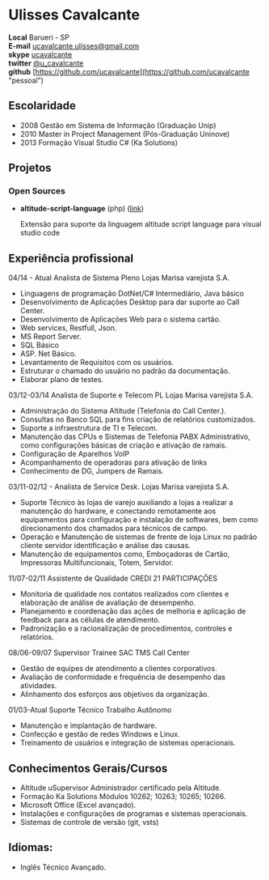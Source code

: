 # Ulisses Cavalcante

**Local** Barueri - SP  
**E-mail** ucavalcante.ulisses@gmail.com  
**skype** [ucavalcante](skype:ucavalcante?chat "pessoal")  
**twitter** [@u_cavalcante](http://twitter.com/u_cavalcante "pessoal")  
**github** [https://github.com/ucavalcante](https://github.com/ucavalcante "pessoal")  

## Escolaridade 

*   2008 Gestão em Sistema de Informação (Graduação	Unip)
*   2010 Master in Project Management (Pós-Graduação Uninove)
*   2013 Formação Visual Studio C# (Ka Solutions)

## Projetos

### Open Sources

* **altitude-script-language** (php) ([link](https://marketplace.visualstudio.com/items?itemName=ucavalcante.altitude-script-language "vscode"))

   Extensão para suporte da linguagem altitude script language para visual studio code 

## Experiência profissional 


04/14 - Atual      Analista de Sistema Pleno                 Lojas Marisa varejista S.A.

*	Linguagens de programação DotNet/C# Intermediário, Java básico
*	Desenvolvimento de Aplicações Desktop para dar suporte ao Call Center.
*	Desenvolvimento de Aplicações Web para o sistema cartão.
*	Web services, Restfull, Json.
*	MS Report Server.
*	SQL Básico
*	ASP. Net Básico.
*	Levantamento de Requisitos com os usuários.
*	Estruturar o chamado do usuário no padrão da documentação.
*	Elaborar plano de testes.

03/12-03/14	Analista de Suporte e Telecom PL 	Lojas Marisa varejista S.A.
*	Administração do Sistema Altitude (Telefonia do Call Center.).
*	Consultas no Banco SQL para fins criação de relatórios customizados.
*	Suporte a infraestrutura de TI e Telecom.
*	Manutenção das CPUs e Sistemas de Telefonia PABX Administrativo, como configurações básicas de criação e ativação de ramais.
*	Configuração de Aparelhos VoIP
*	Acompanhamento de operadoras para ativação de links
*	Conhecimento de DG, Jumpers de Ramais.

03/11-02/12   -	Analista de Service Desk.		Lojas Marisa varejista S.A.
*	Suporte Técnico às lojas de varejo auxiliando a lojas a realizar a manutenção do hardware, e conectando remotamente aos equipamentos para configuração e instalação de softwares, bem como direcionamento dos chamados para técnicos de campo.
*	Operação e Manutenção de sistemas de frente de loja Linux no padrão cliente servidor identificação e análise das causas.
*	Manutenção de equipamentos como, Emboçadoras de Cartão, Impressoras Multifuncionais, Totem, Servidor.

11/07-02/11	Assistente de Qualidade		CREDI 21 PARTICIPAÇÕES 
*	Monitoria de qualidade nos contatos realizados com clientes e elaboração de análise de avaliação de desempenho.
*	Planejamento e coordenação das ações de melhoria e aplicação de feedback para as células de atendimento.
*	Padronização e a racionalização de procedimentos, controles e relatórios.
 
08/06-09/07	Supervisor Trainee SAC		TMS Call Center
*	Gestão de equipes de atendimento a clientes corporativos.
*	Avaliação de conformidade e frequência de desempenho das atividades.
*	Alinhamento dos esforços aos objetivos da organização.

01/03-Atual	Suporte Técnico			Trabalho Autônomo 
*	Manutenção e implantação de hardware.
*	Confecção e gestão de redes Windows e Linux.
*	Treinamento de usuários e integração de sistemas operacionais.
 
 
## Conhecimentos Gerais/Cursos
*	Altitude uSupervisor Administrador certificado pela Altitude.
*	Formação Ka Solutions Módulos 10262; 10263; 10265; 10266.
*	Microsoft Office (Excel avançado).
*	Instalações e configurações de programas e sistemas operacionais.
*   Sistemas de controle de versão (git, vsts)
 
## Idiomas: 
*	Inglês Técnico Avançado.
